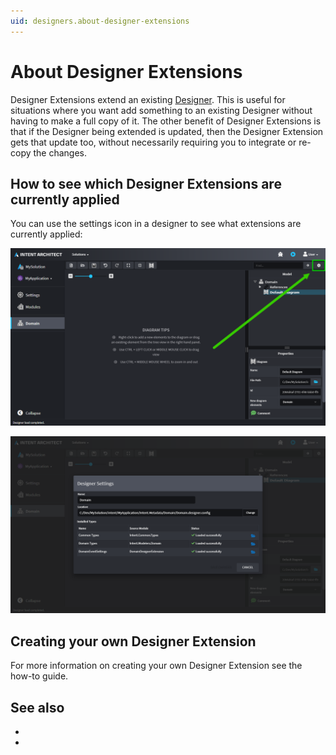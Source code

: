 ```yaml
---
uid: designers.about-designer-extensions
---
```

# About Designer Extensions

Designer Extensions extend an existing [Designer](xref:designers.about-designers). This is useful for situations where you want add something to an existing Designer without having to make a full copy of it. The other benefit of Designer Extensions is that if the Designer being extended is updated, then the Designer Extension gets that update too, without necessarily requiring you to integrate or re-copy the changes.

## How to see which Designer Extensions are currently applied

You can use the settings icon in a designer to see what extensions are currently applied:

![Designer Settings Icon](images/designer-settings-icon.png)

![Designer Settings Dialogue](images/designer-settings-dialogue.png)

## Creating your own Designer Extension

For more information on creating your own Designer Extension see the [](xref:designers.how-to-create-a-designer-extension) how-to guide.

## See also

- [](xref:designers.about-designers)
- [](xref:designers.how-to-create-a-designer-extension)
